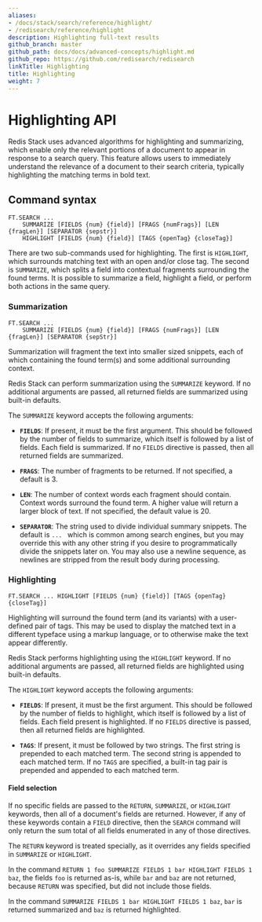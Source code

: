 ```yaml
---
aliases:
- /docs/stack/search/reference/highlight/
- /redisearch/reference/highlight
description: Highlighting full-text results
github_branch: master
github_path: docs/docs/advanced-concepts/highlight.md
github_repo: https://github.com/redisearch/redisearch
linkTitle: Highlighting
title: Highlighting
weight: 7
---
```


# Highlighting API

Redis Stack uses advanced algorithms for highlighting and summarizing, which enable only the relevant portions of a document to appear in response to a search query. This feature allows users to immediately understand the relevance of a document to their search criteria, typically highlighting the matching terms in bold text.

## Command syntax

```
FT.SEARCH ...
    SUMMARIZE [FIELDS {num} {field}] [FRAGS {numFrags}] [LEN {fragLen}] [SEPARATOR {sepstr}]
    HIGHLIGHT [FIELDS {num} {field}] [TAGS {openTag} {closeTag}]
```

There are two sub-commands used for highlighting. The first is `HIGHLIGHT`, which surrounds matching text with an open and/or close tag. The second is `SUMMARIZE`, which splits a field into contextual fragments surrounding the found terms. It is possible to summarize a field, highlight a field, or perform both actions in the same query.

### Summarization

```
FT.SEARCH ...
    SUMMARIZE [FIELDS {num} {field}] [FRAGS {numFrags}] [LEN {fragLen}] [SEPARATOR {sepStr}]
```

Summarization will fragment the text into smaller sized snippets, each of which containing the found term(s) and some additional surrounding context.

Redis Stack can perform summarization using the `SUMMARIZE` keyword. If no additional arguments are passed, all returned fields are summarized using built-in defaults.

The `SUMMARIZE` keyword accepts the following arguments:

* **`FIELDS`**: If present, it must be the first argument. This should be followed
    by the number of fields to summarize, which itself is followed by a list of
    fields. Each field is summarized. If no `FIELDS` directive is passed,
    then all returned fields are summarized.

* **`FRAGS`**: The number of fragments to be returned. If not specified, a default is 3.

* **`LEN`**: The number of context words each fragment should contain. Context
    words surround the found term. A higher value will return a larger block of
    text. If not specified, the default value is 20.

* **`SEPARATOR`**: The string used to divide individual summary snippets.
    The default is `... ` which is common among search engines, but you may
    override this with any other string if you desire to programmatically divide the snippets
    later on. You may also use a newline sequence, as newlines are stripped from the
    result body during processing.

### Highlighting

```
FT.SEARCH ... HIGHLIGHT [FIELDS {num} {field}] [TAGS {openTag} {closeTag}]
```

Highlighting will surround the found term (and its variants) with a user-defined pair of tags. This may be used to display the matched text in a different typeface using a markup language, or to otherwise make the text appear differently.

Redis Stack performs highlighting using the `HIGHLIGHT` keyword. If no additional arguments are passed, all returned fields are highlighted using built-in defaults.

The `HIGHLIGHT` keyword accepts the following arguments:

* **`FIELDS`**: If present, it must be the first argument. This should be followed
    by the number of fields to highlight, which itself is followed by a list of
    fields. Each field present is highlighted. If no `FIELDS` directive is passed,
    then all returned fields are highlighted.
    
* **`TAGS`**: If present, it must be followed by two strings. The first string is prepended
    to each matched term. The second string is appended to each matched term. If no `TAGS` are
    specified, a built-in tag pair is prepended and appended to each matched term.


#### Field selection

If no specific fields are passed to the `RETURN`, `SUMMARIZE`, or `HIGHLIGHT` keywords, then all of a document's fields are returned. However, if any of these keywords contain a `FIELD` directive, then the `SEARCH` command will only return the sum total of all fields enumerated in any of those directives.

The `RETURN` keyword is treated specially, as it overrides any fields specified in `SUMMARIZE` or `HIGHLIGHT`.

In the command `RETURN 1 foo SUMMARIZE FIELDS 1 bar HIGHLIGHT FIELDS 1 baz`, the fields `foo` is returned as-is, while `bar` and `baz` are not returned, because `RETURN` was specified, but did not include those fields.

In the command `SUMMARIZE FIELDS 1 bar HIGHLIGHT FIELDS 1 baz`, `bar` is returned summarized and `baz` is returned highlighted.
